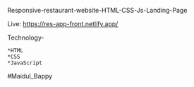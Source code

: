 Responsive-restaurant-website-HTML-CSS-Js-Landing-Page

Live: https://res-app-front.netlify.app/

Technology-

    *HTML
    *CSS
    *JavaScript

#Maidul_Bappy